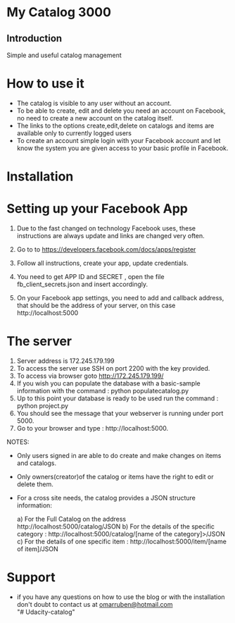 # My Catalog 3000

## Introduction

Simple and useful catalog management

# How to use it

- The catalog is visible to any user without an account.
- To be able to create, edit and delete you need an account on Facebook, no need to create a new account on the catalog itself.
- The links to the options create,edit,delete on catalogs and items are available only to currently logged users
- To create an account simple login with your Facebook account and let know the system you are given access to your basic profile in Facebook.

# Installation

# Setting up your Facebook App


1. Due to the fast changed on technology Facebook uses, these instructions are always update and links are changed very often.

2. Go to to https://developers.facebook.com/docs/apps/register

3. Follow all instructions, create your app, update credentials.

4. You need to get APP ID and SECRET , open the file fb_client_secrets.json and insert accordingly.

5. On your Facebook app settings, you need to add and callback address, that should be the address of your server, on this case http://localhost:5000



# The server

1. Server address is 172.245.179.199
2. To access the server use SSH on port 2200 with the key provided.
3. To access via browser goto http://172.245.179.199/
4. If you wish you can populate the database with a basic-sample information with the command : python populatecatalog.py
4. Up to this point your database is ready to be used run the command : python project.py
5. You should see the message that your webserver is running under port 5000.
6. Go to your browser and type : http://localhost:5000.

NOTES:
- Only users signed in are able to do create and make changes on items and catalogs.
- Only owners(creator)of the catalog or items have the right to edit or delete them.
- For a cross site needs, the catalog provides a JSON structure information:

  a) For the Full Catalog on the address http://localhost:5000/catalog/JSON
  b) For the details of the specific category : http://localhost:5000/catalog/[name of the category]>/JSON
  c) For the details of one specific item : http://localhost:5000/item/[name of item]/JSON
  


# Support
- if you have any questions on how to use the blog or with the installation don't doubt to contact us at omarruben@hotmail.com  
"# Udacity-catalog" 

